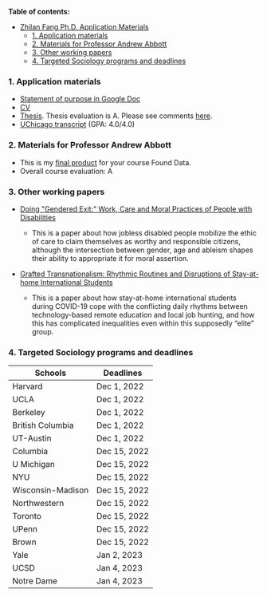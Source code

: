 **Table of contents:**
- [Zhilan Fang Ph.D. Application Materials](#zhilan-fang-phd-application-materials)
    - [1. Application materials](#1-application-materials)
    - [2. Materials for Professor Andrew Abbott](#2-materials-for-professor-andrew-abbott)
    - [3. Other working papers](#3-other-working-papers)
    - [4. Targeted Sociology programs and deadlines](#4-targeted-sociology-programs-and-deadlines)


### 1. Application materials
* [Statement of purpose in Google Doc](https://docs.google.com/document/d/1OLD44HZa6novmWQJ4ovnnrtkapOrDvUyUHUqOowUiTA/edit)
* [CV](../Data/ZhilanFang_CV_Oct2022.pdf)
* [Thesis](../Data/ZhilanFang_final_thesis.pdf). Thesis evaluation is A. Please see comments [here](../Data/ZhilanFang_thesisevaluation.pdf).
* [UChicago transcript](../Data/Transcript_ZhilanFang.pdf) (GPA: 4.0/4.0)

### 2. Materials for Professor Andrew Abbott
* This is my [final product](../Data/ZhilanFang_FinalProduct.pdf) for your course Found Data.
* Overall course evaluation: A

### 3. Other working papers
* [Doing "Gendered Exit:" Work, Care and Moral Practices of People with Disabilities](../Data/MG_manuscript.pdf)
  * This is a paper about how jobless disabled people mobilize the ethic of care to claim themselves as worthy and responsible citizens, although the intersection between gender, age and ableism shapes their ability to appropriate it for moral assertion.

* [Grafted Transnationalism: Rhythmic Routines and Disruptions of Stay-at-home International Students](../Data/grafted_transnationalism.pdf)
  * This is a paper about how stay-at-home international students during COVID-19 cope with the conflicting daily rhythms between technology-based remote education and local job hunting, and how this has complicated inequalities even within this supposedly “elite” group.

### 4. Targeted Sociology programs and deadlines

| Schools | Deadlines |
| ------------ | -----------|
| Harvard | Dec 1, 2022 |
| UCLA | Dec 1, 2022 |
| Berkeley | Dec 1, 2022 |
| British Columbia | Dec 1, 2022 |
| UT-Austin | Dec 1, 2022 |
| Columbia | Dec 15, 2022 |
| U Michigan | Dec 15, 2022 |
| NYU | Dec 15, 2022 |
| Wisconsin-Madison | Dec 15, 2022 |
| Northwestern | Dec 15, 2022 |
| Toronto | Dec 15, 2022 |
| UPenn | Dec 15, 2022 |
| Brown | Dec 15, 2022 |
| Yale | Jan 2, 2023 |
| UCSD | Jan 4, 2023 |
| Notre Dame | Jan 4, 2023 |
